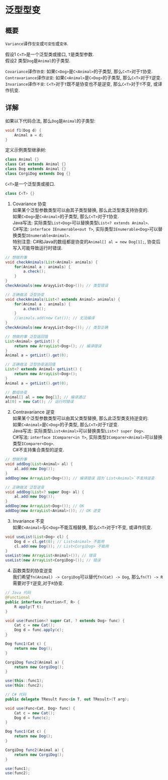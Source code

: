 # 泛型型变

## 概要
`Variance`译作`型变`或`可变性`或`变体`.  

假设1 `C<T>`是一个泛型类或接口, `T`是类型参数.  
假设2 类型`Dog`是`Animal`的子类型.  

`Covariance`译作`协变`: 如果`C<Dog>`是`C<Animal>`的子类型, 那么`C<T>`对于`T`协变.  
`Contravariance`译作`逆变`: 如果`C<Animal>`是`C<Dog>`的子类型, 那么`C<T>`对于`T`逆变.  
`Invariance`译作`不变`: `C<T>`对于`T`既不是协变也不是逆变, 那么`C<T>`对于`T`不变, 或译作抗变.  

## 详解

如果以下代码合法, 那么`Dog`是`Animal`的子类型:
```java
void f1(Dog d) {
    Animal a = d;
}
```

定义示例类型继承树: 
```java
class Animal {}
class Cat extends Animal {}
class Dog extends Animal {}
class CorgiDog extends Dog {}
```

`C<T>`是一个泛型类或接口.
```java
class C<T> {}
```

1. Covariance 协变  
  如果某个泛型参数类型可以由其子类型替换, 那么此泛型类支持协变的.  
  如果`C<Dog>`是`C<Animal>`的子类型, 那么`C<T>`对于`T`协变.  
  Java写法: 实际类型`List<Dog>`可以替换类型`List<? extends Animal>`.  
  C#写法: `interface IEnumerable<out T>`, 实际类型`IEnumerable<Dog>`可以替换类型`IEnumerable<Animal>`.  
  特别注意: C#和Java的数组都是协变的`Animal[] al = new Dog[1];`, 协变后写入可能导致运行时错误.  
```java
// 想做的事
void checkAnimals(List<Animal> animals) {
    for(Animal a : animals) {
        a.check();
    }
}
checkAnimals(new ArayyList<Dog>()); // 类型错误

// 正确做法 泛型协变
void checkAnimals(List<? extends Animal> animals) {
    for(Animal a : animals) {
        a.check();
    }
    //animals.add(new Cat()); // 无法编译
}
checkAnimals(new ArayyList<Dog>()); // 类型正确

// 想做的事 泛型返回值
List<Animal> getList() {
    return new ArrayList<Dog>(); // 编译错误
}
Animal a = getList().get(0);

// 正确做法 泛型协变返回值
List<? extends Animal> getList() {
    return new ArrayList<Dog>();
}
Animal a = getList().get(0);

// 数组协变
Animal[] al = new Dog[1]; // 编译通过
al[0] = new Cat(); // 运行时错误
```

2. Contravariance 逆变  
  如果某个泛型参数类型可以由其父类型替换, 那么此泛型类支持逆变的.  
  如果`C<Animal>`是`C<Dog>`的子类型, 那么`C<T>`对于`T`逆变.  
  Java写法: 实际类型`List<Animal>`可以替换类型`List<? super Dog>`.  
  C#写法: `interface IComparer<in T>`, 实际类型`IComparer<Animal>`可以替换类型`IComparer<Dog>`.  
  C#不支持集合类型的逆变.  
```java
// 想做的事
void addDog(List<Animal> al) {
    al.add(new Dog());
}
addDog(new ArrayList<Dog>()); // 编译错误 因为`List<Animal>`不支持逆变

// 正确做法 泛型逆变
void addDog(List<? super Dog> al) {
    al.add(new Dog());
}
addDog(new ArrayList<Dog>()); // OK
addDog(new ArrayList<Animal>()); // OK 逆变
```

3. Invariance 不变  
如果`C<Animal>`与`C<Dog>`不能互相替换, 那么`C<T>`对于`T`不变, 或译作抗变.
```java
void useList(List<Dog> cl) {
    Dog d = cl.get(0); // List<Animal> 不能用
    cl.add(new Dog()); // List<CorgiDog> 不能用
}
useList(new ArrayList<Animal>()); // 错误
useList(new ArrayList<CorgiDog>()); // 错误
```

4. 函数类型的协变逆变  
我们希望`fn(Animal) -> CorgiDog`可以替代`fn(Cat) -> Dog`,
那么`fn(T) -> R`需要对于`T`逆变,对于`R`协变.
```java
// Java 代码
@Functional
public interface Function<T, R> {
    R apply(T t);
}

void use(Function<? super Cat, ? extends Dog> func) {
    Cat c = new Cat();
    Dog d = func.apply(c);
}

Dog func1(Cat c) {
    return new Dog();
}

CorgiDog func2(Animal a) {
    return new CorgiDog();
}

use(this::func1);
use(this::func2);
```
```c#
// C# 代码
public delegate TResult Func<in T, out TResult>(T arg);

void use(Func<Cat, Dog> func) {
    Cat c = new Cat();
    Dog d = func(c);
}

Dog func1(Cat c) {
    return new Dog();
}

CorgiDog func2(Animal a) {
    return new CorgiDog();
}

use(func1);
use(func2);
```
